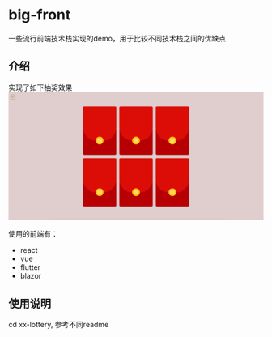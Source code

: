 # big-front

一些流行前端技术栈实现的demo，用于比较不同技术栈之间的优缺点

## 介绍

实现了如下抽奖效果
![alt](public/take.png)

使用的前端有：

* react
* vue
* flutter
* blazor

## 使用说明

cd xx-lottery, 参考不同readme
